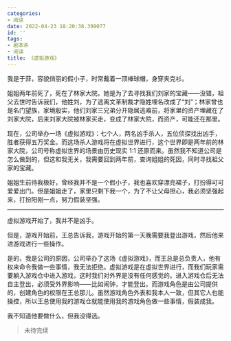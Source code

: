 ```yaml
---
categories:
- 阅读
date: 2022-04-23 18:20:38.399077
id: ''
tags:
- 剧本杀
- 阅读
title: 《虚拟游戏》
---
```


我是于菲，容貌俏丽的假小子，时常戴着一顶棒球帽，身穿夹克衫。

姐姐两年前死了，死在了林家大院。她是为了去寻找我们刘家的宝藏——没错，祖父去世时告诉我们，他姓刘，为了逃离文革制裁才隐姓埋名改成了“刘”；林家曾也是名门望族，家境殷实，他们刘家三兄弟分开隐居逃难前，将家里的资产埋藏在了刘家大院，后来刘家大院被林家买走，变成了林家大院，而资产，可能还在那里。

现在，公司举办一场《虚拟游戏》：七个人，两名凶手杀人，五位侦探找出凶手，胜者获得五万奖金。而这场杀人游戏将在虚拟世界进行，这个世界即是两年前的林家大院，公司号称虚拟世界的场景由历史现实 1:1 还原而来。虽然我不知道公司是怎么做到的，但这和我无关，我需要回到两年前，查询姐姐的死因，同时寻找祖父家的宝藏。

姐姐生前待我极好，曾经我并不是一个假小子，我也喜欢穿漂亮裙子，打扮得可可爱爱出门。但是姐姐走了，家里只剩下我一个，为了不让父母担心，我必须坚强起来，打扮阳刚一点，努力假装坚强。

---

虚拟游戏开始了，我并不是凶手。

但是，游戏开始前，王总告诉我，游戏开始的第一天晚需要我登出游戏，然后他来进游戏进行一些操作。

是的，我是公司的原因，公司举办了这场《虚拟游戏》，而王总是总负责人，他有权来命令我做一些事情，我无法拒绝。虚拟游戏是在虚拟世界进行，而我们玩家需要躺入游戏仓中进入游戏，这时我们对外界是没有任何感觉的。进入游戏仓后无法自主登出，必须受外界影响——比如闹钟，才能登出。而游戏角色是由公司提供的，创建角色的权限在王总那儿。虽然游戏角色外表和我本人一致，但其它人也能操控，所以王总使用我的游戏仓就能使用我的游戏角色做一些事情，假装成我。

我不知道他要做什么，但我没得选。

> 未待完续
